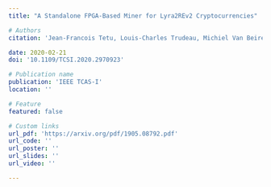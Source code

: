 ```yaml
---
title: "A Standalone FPGA-Based Miner for Lyra2REv2 Cryptocurrencies"

# Authors
citation: 'Jean-Francois Tetu, Louis-Charles Trudeau, Michiel Van Beirendonck, Alexios Balatsoukas-Stimming, Pascal Giard'

date: 2020-02-21
doi: '10.1109/TCSI.2020.2970923'

# Publication name
publication: 'IEEE TCAS-I'
location: ''

# Feature
featured: false

# Custom links
url_pdf: 'https://arxiv.org/pdf/1905.08792.pdf'
url_code: ''
url_poster: ''
url_slides: ''
url_video: ''

---
```


